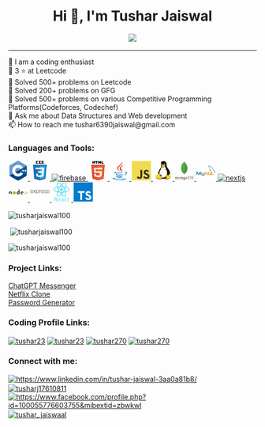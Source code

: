 <h1 align="center">Hi 👋, I'm Tushar Jaiswal</h1>
<p align="center">
  <img src="https://readme-typing-svg.demolab.com/?lines=IT Engineering Student;+ Competitive Programmer;+ Full+Stack+Web+Developer&font=Fira%20Code&center=true&width=380&height=50&duration=4000&pause=1000">
</p>
<hr/>
🌱 I am a coding enthusiast
<br>
🌱 3 ⭐️ at Leetcode
<br>
🌱 Solved 500+ problems on Leetcode
<br>
🌱 Solved 200+ problems on GFG
<br>
🌱 Solved 500+ problems on various Competitive Programming Platforms(Codeforces, Codechef)
<br>
💬 Ask me about Data Structures and Web development
<br>
📫 How to reach me tushar6390jaiswal@gmail.com

<h3 align="left">Languages and Tools:</h3>
<p align="left"> <a href="https://www.w3schools.com/cpp/" target="_blank" rel="noreferrer"> <img src="https://raw.githubusercontent.com/devicons/devicon/master/icons/cplusplus/cplusplus-original.svg" alt="cplusplus" width="40" height="40"/> </a> <a href="https://www.w3schools.com/css/" target="_blank" rel="noreferrer"> <img src="https://raw.githubusercontent.com/devicons/devicon/master/icons/css3/css3-original-wordmark.svg" alt="css3" width="40" height="40"/> </a> <a href="https://firebase.google.com/" target="_blank" rel="noreferrer"> <img src="https://www.vectorlogo.zone/logos/firebase/firebase-icon.svg" alt="firebase" width="40" height="40"/> </a> <a href="https://www.w3.org/html/" target="_blank" rel="noreferrer"> <img src="https://raw.githubusercontent.com/devicons/devicon/master/icons/html5/html5-original-wordmark.svg" alt="html5" width="40" height="40"/> </a> <a href="https://www.java.com" target="_blank" rel="noreferrer"> <img src="https://raw.githubusercontent.com/devicons/devicon/master/icons/java/java-original.svg" alt="java" width="40" height="40"/> </a> <a href="https://developer.mozilla.org/en-US/docs/Web/JavaScript" target="_blank" rel="noreferrer"> <img src="https://raw.githubusercontent.com/devicons/devicon/master/icons/javascript/javascript-original.svg" alt="javascript" width="40" height="40"/> </a> <a href="https://www.linux.org/" target="_blank" rel="noreferrer"> <img src="https://raw.githubusercontent.com/devicons/devicon/master/icons/linux/linux-original.svg" alt="linux" width="40" height="40"/> </a> <a href="https://www.mongodb.com/" target="_blank" rel="noreferrer"> <img src="https://raw.githubusercontent.com/devicons/devicon/master/icons/mongodb/mongodb-original-wordmark.svg" alt="mongodb" width="40" height="40"/> </a> <a href="https://www.mysql.com/" target="_blank" rel="noreferrer"> <img src="https://raw.githubusercontent.com/devicons/devicon/master/icons/mysql/mysql-original-wordmark.svg" alt="mysql" width="40" height="40"/> </a> <a href="https://nextjs.org/" target="_blank" rel="noreferrer"> <img src="https://cdn.worldvectorlogo.com/logos/nextjs-2.svg" alt="nextjs" width="40" height="40"/> </a> <a href="https://nodejs.org" target="_blank" rel="noreferrer"> <img src="https://raw.githubusercontent.com/devicons/devicon/master/icons/nodejs/nodejs-original-wordmark.svg" alt="nodejs" width="40" height="40"/> </a> <a href="https://expressjs.com" target="_blank" rel="noreferrer"> <img src="https://raw.githubusercontent.com/devicons/devicon/master/icons/express/express-original-wordmark.svg" alt="express" width="40" height="40"/></a><a href="https://reactjs.org/" target="_blank" rel="noreferrer"> <img src="https://raw.githubusercontent.com/devicons/devicon/master/icons/react/react-original-wordmark.svg" alt="react" width="40" height="40"/> </a> <a href="https://www.typescriptlang.org/" target="_blank" rel="noreferrer"> <img src="https://raw.githubusercontent.com/devicons/devicon/master/icons/typescript/typescript-original.svg" alt="typescript" width="40" height="40"/> </a> </p

<p><img align="center" src="https://github-readme-stats.vercel.app/api/top-langs?username=tusharjaiswal100&show_icons=true&locale=en&layout=compact" alt="tusharjaiswal100" /></p>
<p>&nbsp;<img align="center" src="https://github-readme-stats.vercel.app/api?username=tusharjaiswal100&show_icons=true&locale=en" alt="tusharjaiswal100" /></p>
<p><img align="center" src="https://github-readme-streak-stats.herokuapp.com/?user=tusharjaiswal100&" alt="tusharjaiswal100" /></p>

<h3 align="left">Project Links:</h3>
<p align="left">
<a href="https://chatgpt-messanger-nine.vercel.app/">ChatGPT Messenger</a>
 <br>
  <a href="https://netflix-clone-ui.onrender.com/">Netflix Clone</a>
  <br>
  <a href="https://password-generator-eight-delta.vercel.app/">Password Generator</a>
  <br>
</p>

<h3 align="left">Coding Profile Links:</h3>
<p align="left">
 <a href="https://www.leetcode.com/tushar23" target="blank"><img align="center" src="https://raw.githubusercontent.com/rahuldkjain/github-profile-readme-generator/master/src/images/icons/Social/leet-code.svg" alt="tushar23" height="30" width="40" /></a>
 <a href="https://codeforces.com/profile/tushar23" target="blank"><img align="center" src="https://raw.githubusercontent.com/rahuldkjain/github-profile-readme-generator/master/src/images/icons/Social/codeforces.svg" alt="tushar23" height="30" width="40" /></a>
<a href="https://www.codechef.com/users/tushar270" target="blank"><img align="center" src="https://www.saashub.com/images/app/service_logos/41/fb1029f65050/large.png?1582014860" alt="tushar270" height="30" width="40" /></a>
<a href="https://auth.geeksforgeeks.org/user/tushar270" target="blank"><img align="center" src="https://raw.githubusercontent.com/rahuldkjain/github-profile-readme-generator/master/src/images/icons/Social/geeks-for-geeks.svg" alt="tushar270" height="30" width="40" /></a>
</p>




<h3 align="left">Connect with me:</h3>
<p align="left">
  <a href="https://www.linkedin.com/in/tushar-jaiswal-3aa0a81b8/" target="blank"><img align="center" src="https://raw.githubusercontent.com/rahuldkjain/github-profile-readme-generator/master/src/images/icons/Social/linked-in-alt.svg" alt="https://www.linkedin.com/in/tushar-jaiswal-3aa0a81b8/" height="30" width="40" /></a>
<a href="https://twitter.com/tusharj17610811" target="blank"><img align="center" src="https://raw.githubusercontent.com/rahuldkjain/github-profile-readme-generator/master/src/images/icons/Social/twitter.svg" alt="tusharj17610811" height="30" width="40" /></a>
  <a href="https://www.facebook.com/profile.php?id=100055776603755&mibextid=ZbWKwL" target="blank"><img align="center" src="https://raw.githubusercontent.com/rahuldkjain/github-profile-readme-generator/master/src/images/icons/Social/facebook.svg" alt="https://www.facebook.com/profile.php?id=100055776603755&mibextid=zbwkwl" height="30" width="40" /></a>
<a href="https://instagram.com/tushar_jaiswaal" target="blank"><img align="center" src="https://raw.githubusercontent.com/rahuldkjain/github-profile-readme-generator/master/src/images/icons/Social/instagram.svg" alt="tushar_jaiswaal" height="30" width="40" /></a>
</p>
